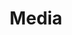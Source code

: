 ---
title: "Media"
description: "Below are Lucy's recent interviews and media appearances. For media inquiries, fill out [this form](/media)."
show_header: false
sidebar_left: true
cascade:
  headless: true
---